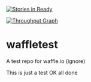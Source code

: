 [![Stories in 
Ready](https://badge.waffle.io/jonbaer/waffletest.png?label=ready&title=Ready)](https://waffle.io/jonbaer/waffletest)

[![Throughput 
Graph](https://graphs.waffle.io/jonbaer/waffletest/throughput.svg)](https://waffle.io/jonbaer/waffletest/metrics)

# waffletest
A test repo for waffle.io (ignore)

This is just a test
OK all done
